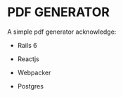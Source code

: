 # PDF GENERATOR

A simple pdf generator 
acknowledge:

* Rails 6

* Reactjs

* Webpacker

* Postgres


